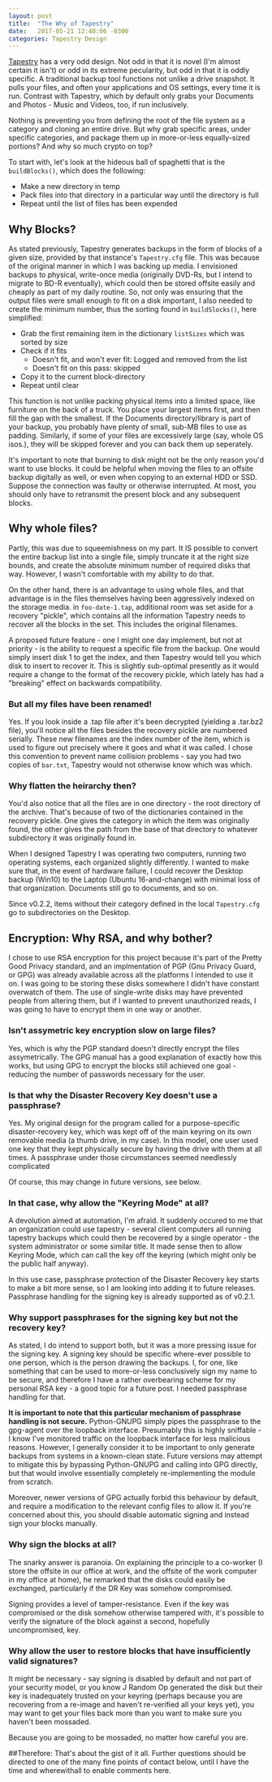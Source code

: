 ```yaml
---
layout: post
title:  "The Why of Tapestry"
date:   2017-05-21 12:40:06 -0300
categories: Tapestry Design
---
```


[Tapestry](https://github.com/ZAdamMac/Patchs-Tapestry) has a very odd design. Not odd in that it is novel (I'm almost certain it isn't) or odd in its extreme pecularity, but odd in that it is oddly specific. A traditional backup tool functions not unlike a drive snapshot. It pulls your files, and often your applications and OS settings, every time it is run. Contrast with Tapestry, which by default only grabs your Documents and Photos - Music and Videos, too, if run inclusively.

Nothing is preventing you from defining the root of the file system as a category and cloning an entire drive. But why grab specific areas, under specific categories, and package them up in more-or-less equally-sized portions? And why so much crypto on top?

To start with, let's look at the hideous ball of spaghetti that is the `buildBlocks()`, which does the following:

- Make a new directory in temp
- Pack files into that directory in a particular way until the directory is full
- Repeat until the list of files has been expended

## Why Blocks?
As stated previously, Tapestry generates backups in the form of blocks of a given size, provided by that instance's `Tapestry.cfg` file. This was because of the original manner in which I was backing up media. I envisioned backups to physical, write-once media (originally DVD-Rs, but I intend to migrate to BD-R eventually), which could then be stored offsite easily and cheaply as part of my daily routine. So, not only was ensuring that the output files were small enough to fit on a disk important, I also needed to create the minimum number, thus the sorting found in  `buildSlocks()`, here simplified:

- Grab the first remaining item in the dictionary `listSizes` which was sorted by size
- Check if it fits
  - Doesn't fit, and won't ever fit: Logged and removed from the list
  - Doesn't fit on this pass: skipped
- Copy it to the current block-directory
- Repeat until clear

This function is not unlike packing physical items into a limited space, like furniture on the back of a truck. You place your largest items first, and then fill the gap with the smallest. If the Documents directory/library is part of your backup, you probably have plenty of small, sub-MB files to use as padding. Similarly, if some of your files are excessively large (say, whole OS isos.), they will be skipped forever and you can back them up seperately.

It's important to note that burning to disk might not be the only reason you'd want to use blocks. It could be helpful when moving the files to an offsite backup digitally as well, or even when copying to an external HDD or SSD. Suppose the connection was faulty or otherwise interrupted. At most, you should only have to retransmit the present block and any subsequent blocks.

## Why whole files?
Partly, this was due to squeemishness on my part. It IS possible to convert the entire backup list into a single file, simply truncate it at the right size bounds, and create the absolute minimum number of required disks that way. However, I wasn't comfortable with my ability to do that.

On the other hand, there is an advantage to using whole files, and that advantage is in the files themselves having been aggressively indexed on the storage media. in `foo-date-1.tap`, additional room was set aside for a recovery "pickle", which contains all the information Tapestry needs to recover all the blocks in the set. This includes the original filenames.

A proposed future feature - one I might one day implement, but not at priority - is the ability to request a specific file from the backup. One would simply insert disk 1 to get the index, and then Tapestry would tell you which disk to insert to recover it. This is slightly sub-optimal presently as it would require a change to the format of the recovery pickle, which lately has had a "breaking" effect on backwards compatibility.

### But all my files have been renamed!
Yes. If you look inside a .tap file after it's been decrypted (yielding a .tar.bz2 file), you'll notice all the files besides the recovery pickle are numbered serially. These new filenames are the index number of the item, which is used to figure out precisely where it goes and what it was called. I chose this convention to prevent name collision problems - say you had two copies of `bar.txt`, Tapestry would not otherwise know which was which.

### Why flatten the heirarchy then?
You'd also notice that all the files are in one directory - the root directory of the archive. That's because of two of the dictionaries contained in the recovery pickle. One gives the category in which the item was originally found, the other gives the path from the base of that directory to whatever subdirectory it was originally found in.

When I designed Tapestry I was operating two computers, running two operating systems, each organized slightly differently. I wanted to make sure that, in the event of hardware failure, I could recover the Desktop backup (Win10) to the Laptop (Ubuntu 16-and-change) with minimal loss of that organization. Documents still go to documents, and so on.

Since v0.2.2, items without their category defined in the local `Tapestry.cfg` go to subdirectories on the Desktop.

## Encryption: Why RSA, and why bother?
I chose to use RSA encryption for this project because it's part of the Pretty Good Privacy standard, and an implmentation of PGP (Gnu Privacy Guard, or GPG) was already available across all the platforms I intended to use it on. I was going to be storing these disks somewhere I didn't have constant overwatch of them. The use of single-write disks may have prevented people from altering them, but if I wanted to prevent unauthorized reads, I was going to have to encrypt them in one way or another.

### Isn't assymetric key encryption slow on large files?
Yes, which is why the PGP standard doesn't directly encrypt the files assymetrically. The GPG manual has a good explanation of exactly how this works, but using GPG to encrypt the blocks still achieved one goal - reducing the number of passwords necessary for the user.

### Is that why the Disaster Recovery Key doesn't use a passphrase?
Yes. My original design for the program called for a purpose-specific disaster-recovery key, which was kept off of the main keyring on its own removable media (a thumb drive, in my case). In this model, one user used one key that they kept physically secure by having the drive with them at all times. A passphrase under those circumstances seemed needlessly complicated

Of course, this may change in future versions, see below.

### In that case, why allow the "Keyring Mode" at all?
A devolution aimed at automation, I'm afraid. It suddenly occured to me that an organization could use tapestry - several client computers all running tapestry backups which could then be recovered by a single operator - the system administrator or some similar title. It made sense then to allow Keyring Mode, which can call the key off the keyring (which might only be the public half anyway).

In this use case, passphrase protection of the Disaster Recovery key starts to make a bit more sense, so I am looking into adding it to future releases. Passphrase handling for the signing key is already supported as of v0.2.1.

### Why support passphrases for the signing key but not the recovery key?
As stated, I do intend to support both, but it was a more pressing issue for the signing key. A signing key should be specific where-ever possible to one person, which is the person drawing the backups. I, for one, like something that can be used to more-or-less conclusively sign my name to be secure, and therefore I have a rather overbearing scheme for my personal RSA key - a good topic for a future post. I needed passphrase handling for that.

**It is important to note that this particular mechanism of passphrase handling is not secure.** Python-GNUPG simply pipes the passphrase to the gpg-agent over the loopback interface. Presumably this is highly sniffable - I know I've monitored traffic on the loopback interface for less malicious reasons. However, I generally consider it to be important to only generate backups from systems in a known-clean state. Future versions may attempt to mitigate this by bypassing Python-GNUPG and calling into GPG directly, but that would involve essentially completely re-implementing the module from scratch.

Moreover, newer versions of GPG actually forbid this behaviour by default, and require a modification to the relevant config files to allow it. If you're concerned about this, you should disable automatic signing and instead sign your blocks manually.

### Why sign the blocks at all?
The snarky answer is paranoia. On explaining the principle to a co-worker (I store the offsite in our office at work, and the offsite of the work computer in my office at home), he remarked that the disks could easily be exchanged, particularly if the DR Key was somehow compromised.

Signing provides a level of tamper-resistance. Even if the key was compromised or the disk somehow otherwise tampered with, it's possible to verify the signature of the block against a second, hopefully uncompromised, key.

### Why allow the user to restore blocks that have insufficiently valid signatures?
It might be necessary - say signing is disabled by default and not part of your security model, or you know J Random Op generated the disk but their key is inadequately trusted on your keyring (perhaps because you are recovering from a re-image and haven't re-verified all your keys yet), you may want to get your files back more than you want to make sure you haven't been mossaded.

Because you are going to be mossaded, no matter how careful you are.

##Therefore:
That's about the gist of it all. Further questions should be directed to one of the many fine points of contact below, until I have the time and wherewithall to enable comments here.
